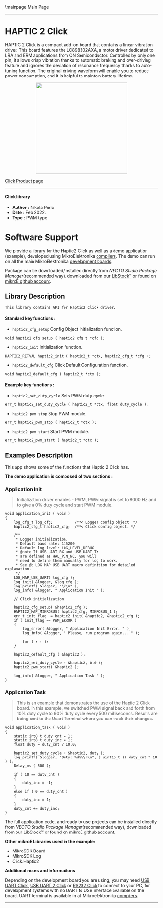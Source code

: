 \mainpage Main Page

---
# HAPTIC 2 Click

HAPTIC 2 Click is a compact add-on board that contains a linear vibration driver. This board features the LC898302AXA, a motor driver dedicated to LRA and ERM applications from ON Semiconductor. Controlled by only one pin, it allows crisp vibration thanks to automatic braking and over-driving feature and ignores the deviation of resonance frequency thanks to auto-tuning function. The original driving waveform will enable you to reduce power consumption, and it is helpful to maintain battery lifetime. 

<p align="center">
  <img src="https://download.mikroe.com/images/click_for_ide/haptic2_click.png" height=300px>
</p>

[Click Product page](https://www.mikroe.com/haptic-2-click)

---


#### Click library

- **Author**        : Nikola Peric
- **Date**          : Feb 2022.
- **Type**          : PWM type


# Software Support

We provide a library for the Haptic2 Click
as well as a demo application (example), developed using MikroElektronika
[compilers](https://www.mikroe.com/necto-studio).
The demo can run on all the main MikroElektronika [development boards](https://www.mikroe.com/development-boards).

Package can be downloaded/installed directly from *NECTO Studio Package Manager*(recommended way), downloaded from our [LibStock&trade;](https://libstock.mikroe.com) or found on [mikroE github account](https://github.com/MikroElektronika/mikrosdk_click_v2/tree/master/clicks).

## Library Description

```
This library contains API for Haptic2 Click driver.
```

#### Standard key functions :

- `haptic2_cfg_setup` Config Object Initialization function.
```
void haptic2_cfg_setup ( haptic2_cfg_t *cfg );
```

- `haptic2_init` Initialization function.
```
HAPTIC2_RETVAL haptic2_init ( haptic2_t *ctx, haptic2_cfg_t *cfg );
```

- `haptic2_default_cfg` Click Default Configuration function.
```
void haptic2_default_cfg ( haptic2_t *ctx );
```

#### Example key functions :

- `haptic2_set_duty_cycle` Sets PWM duty cycle.
```
err_t haptic2_set_duty_cycle ( haptic2_t *ctx, float duty_cycle );
```

- `haptic2_pwm_stop` Stop PWM module.
```
err_t haptic2_pwm_stop ( haptic2_t *ctx );
```

- `haptic2_pwm_start` Start PWM module.
```
err_t haptic2_pwm_start ( haptic2_t *ctx );
```

## Examples Description

This app shows some of the functions that Haptic 2 Click has.

**The demo application is composed of two sections :**

### Application Init

> Initialization driver enables - PWM, 
> PWM signal is set to 8000 HZ and to give a 0% duty cycle 
> and start PWM module.

```
void application_init ( void ) 
{
    log_cfg_t log_cfg;          /**< Logger config object. */
    haptic2_cfg_t haptic2_cfg;  /**< Click config object. */

    /** 
     * Logger initialization.
     * Default baud rate: 115200
     * Default log level: LOG_LEVEL_DEBUG
     * @note If USB_UART_RX and USB_UART_TX 
     * are defined as HAL_PIN_NC, you will 
     * need to define them manually for log to work. 
     * See @b LOG_MAP_USB_UART macro definition for detailed explanation.
     */
    LOG_MAP_USB_UART( log_cfg );
    log_init( &logger, &log_cfg );
    log_printf( &logger, "\r\n" );
    log_info( &logger, " Application Init " );

    // Click initialization.

    haptic2_cfg_setup( &haptic2_cfg );
    HAPTIC2_MAP_MIKROBUS( haptic2_cfg, MIKROBUS_1 );
    err_t init_flag  = haptic2_init( &haptic2, &haptic2_cfg );
    if ( init_flag == PWM_ERROR ) 
    {
        log_error( &logger, " Application Init Error. " );
        log_info( &logger, " Please, run program again... " );

        for ( ; ; );
    }

    haptic2_default_cfg ( &haptic2 );

    haptic2_set_duty_cycle ( &haptic2, 0.0 );
    haptic2_pwm_start( &haptic2 );

    log_info( &logger, " Application Task " );
}
```

### Application Task

>  This is an example that demonstrates the use of the Haptic 2 Click board.
>  In this example, we switched PWM signal back and forth 
>  from 10% duty cycle to 90% duty cycle every 500 milliseconds.
>  Results are being sent to the Usart Terminal where you can track their changes.

```
void application_task ( void ) 
{
    static int8_t duty_cnt = 1;
    static int8_t duty_inc = 1;
    float duty = duty_cnt / 10.0;

    haptic2_set_duty_cycle ( &haptic2, duty );
    log_printf( &logger, "Duty: %d%%\r\n", ( uint16_t )( duty_cnt * 10 ) );
    Delay_ms ( 500 );
    
    if ( 10 == duty_cnt ) 
    {
        duty_inc = -1;
    }
    else if ( 0 == duty_cnt ) 
    {
        duty_inc = 1;
    }
    duty_cnt += duty_inc;
}
```

The full application code, and ready to use projects can be installed directly from *NECTO Studio Package Manager*(recommended way), downloaded from our [LibStock&trade;](https://libstock.mikroe.com) or found on [mikroE github account](https://github.com/MikroElektronika/mikrosdk_click_v2/tree/master/clicks).

**Other mikroE Libraries used in the example:**

- MikroSDK.Board
- MikroSDK.Log
- Click.Haptic2

**Additional notes and informations**

Depending on the development board you are using, you may need
[USB UART Click](https://www.mikroe.com/usb-uart-click),
[USB UART 2 Click](https://www.mikroe.com/usb-uart-2-click) or
[RS232 Click](https://www.mikroe.com/rs232-click) to connect to your PC, for
development systems with no UART to USB interface available on the board. UART
terminal is available in all Mikroelektronika
[compilers](https://shop.mikroe.com/compilers).

---
